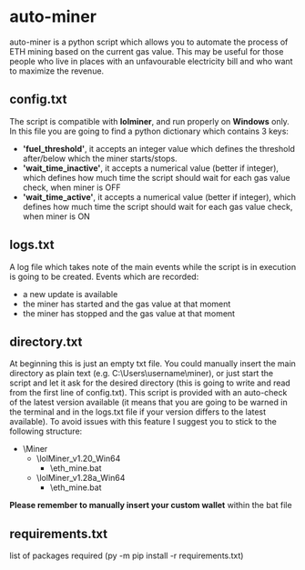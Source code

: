 # **auto-miner**

auto-miner is a python script which allows you to automate the process of ETH mining based on the current gas value. This may be useful for those people who live in places with an unfavourable electricity bill and who want to maximize the revenue.

## config.txt

The script is compatible with **lolminer**, and run properly on **Windows** only.
In this file you are going to find a python dictionary which contains 3 keys:

- **'fuel_threshold'**, it accepts an integer value which defines the threshold after/below which the miner starts/stops.
- **'wait_time_inactive'**, it accepts a numerical value (better if integer), which defines how much time the script should wait for each gas value check, when miner is OFF
- **'wait_time_active'**, it accepts a numerical value (better if integer), which defines how much time the script should wait for each gas value check, when miner is ON

## logs.txt

A log file which takes note of the main events while the script is in execution is going to be created.
Events which are recorded: 
- a new update is available
- the miner has started and the gas value at that moment
- the miner has stopped and the gas value at that moment

## directory.txt

At beginning this is just an empty txt file. You could manually insert the main directory as plain text (e.g. C:\Users\username\miner), or just start the script and let it ask for the desired directory (this is going to write and read from the first line of config.txt).
This script is provided with an auto-check of the latest version available (it means that you are going to be warned in the terminal and in the logs.txt file if your version differs to the latest available).
To avoid issues with this feature I suggest you to stick to the following structure:

- \Miner
    - \lolMiner_v1.20_Win64
        - \eth_mine.bat
    - \lolMiner_v1.28a_Win64
        - \eth_mine.bat

**Please remember to manually insert your custom wallet** within the bat file

## requirements.txt

list of packages required (py -m pip install -r requirements.txt)
